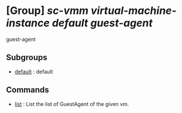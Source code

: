# [Group] _sc-vmm virtual-machine-instance default guest-agent_

guest-agent

## Subgroups

- [default](/Commands/sc-vmm/virtual-machine-instance/default/guest-agent/default/readme.md)
: default

## Commands

- [list](/Commands/sc-vmm/virtual-machine-instance/default/guest-agent/_list.md)
: List the list of GuestAgent of the given vm.
